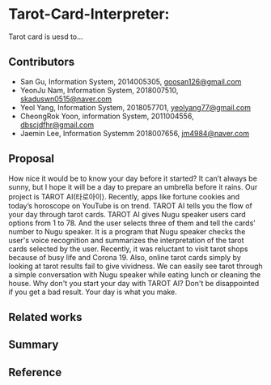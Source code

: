# Tarot-Card-Interpreter: 
Tarot card is uesd to...

## Contributors
- San Gu, Information System, 2014005305, goosan126@gmail.com
- YeonJu Nam, Information System, 2018007510, skaduswn0515@naver.com
- Yeol Yang, Information System, 2018057701, yeolyang77@gmail.com
- CheongRok Yoon, information System, 2011004556, dbscjdfhr@gmail.com
- Jaemin Lee, Information Systemm 2018007656, jm4984@naver.com

## Proposal
How nice it would be to know your day before it started? It can’t always be sunny, but I hope it will be a day to prepare an umbrella before it rains. Our project is TAROT AI(타로아이). Recently, apps like fortune cookies and today’s horoscope on YouTube is on trend. TAROT AI tells you the flow of your day through tarot cards. TAROT AI gives Nugu speaker users card options from 1 to 78. And the user selects three of them and tell the cards’ number to Nugu speaker. It is a program that Nugu speaker checks the user's voice recognition and summarizes the interpretation of the tarot cards selected by the user. Recently, it was reluctant to visit tarot shops because of busy life and Corona 19. Also, online tarot cards simply by looking at tarot results fail to give vividness. We can easily see tarot through a simple conversation with Nugu speaker while eating lunch or cleaning the house. Why don't you start your day with TAROT AI? Don't be disappointed if you get a bad result. Your day is what you make.

## Related works


## Summary


## Reference
